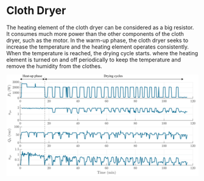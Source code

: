 # Cloth Dryer
The heating element of the cloth dryer can be considered as a big resistor. It consumes much more power than the other components of the cloth dryer, such as the motor. In the warm-up phase, the cloth dryer seeks to increase the temperature and the heating element operates consistently. When the temperature is reached, the drying cycle starts. where the heating element is turned on and off periodically to keep the temperature and remove the humidity from the clothes.   

![Cloth dryer](../z_Sensitivity_img/ClothDryer_comment.svg)

